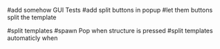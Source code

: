#add somehow GUI Tests
#add split buttons in popup
#let them buttons split the template



#split templates
#spawn Pop when structure is pressed
#split templates automaticly when 
